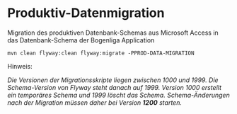 # Produktiv-Datenmigration

Migration des produktiven Datenbank-Schemas aus Microsoft Access in das Datenbank-Schema der Bogenliga Application

``mvn clean flyway:clean flyway:migrate -PPROD-DATA-MIGRATION``


Hinweis:

_Die Versionen der Migrationsskripte liegen zwischen 1000 und 1999. Die Schema-Version von Flyway steht danach auf 1999. Version 1000 erstellt ein temporäres Schema und 1999 löscht das Schema.
Schema-Änderungen nach der Migration müssen daher bei Version **1200** starten._

